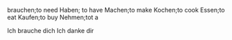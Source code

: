 brauchen;to need
Haben; to have
Machen;to make
Kochen;to cook
Essen;to eat
Kaufen;to buy
Nehmen;tot a


Ich brauche dich
Ich danke dir